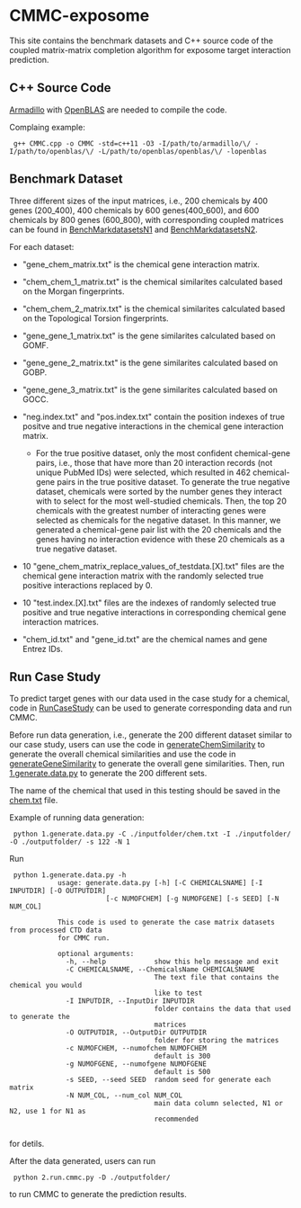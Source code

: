 # CMMC-exposome

This site contains the benchmark datasets and C++ source code of the coupled matrix-matrix completion algorithm for exposome target interaction prediction.

## C++ Source Code

[Armadillo](http://arma.sourceforge.net/) with [OpenBLAS](https://www.openblas.net/) are needed to compile the code.

Complaing example:

<pre><code> g++ CMMC.cpp -o CMMC -std=c++11 -O3 -I/path/to/armadillo/\<include\>/ -I/path/to/openblas/\<include\>/ -L/path/to/openblas/openblas/\<lib\>/ -lopenblas </code></pre>

## Benchmark Dataset

Three different sizes of the input matrices, i.e., 200 chemicals by 400 genes (200_400), 400 chemicals by 600 genes(400_600), and 600 chemicals by 800 genes (600_800), with corresponding coupled matrices can be found in [BenchMarkdatasetsN1](https://github.com/sartorlab/CMMC-on-Exposome-Prediction/tree/main/BenchMarkdatasetsN1) and [BenchMarkdatasetsN2](https://github.com/sartorlab/CMMC-on-Exposome-Prediction/tree/main/BenchMarkdatasetsN2).

For each dataset: 
- "gene_chem_matrix.txt" is the chemical gene interaction matrix. 

- "chem_chem_1_matrix.txt" is the chemical similarites calculated based on the Morgan fingerprints.
- "chem_chem_2_matrix.txt" is the chemical similarites calculated based on the Topological Torsion fingerprints.

- "gene_gene_1_matrix.txt" is the gene similarites calculated based on GOMF.
- "gene_gene_2_matrix.txt" is the gene similarites calculated based on GOBP.
- "gene_gene_3_matrix.txt" is the gene similarites calculated based on GOCC.

- "neg.index.txt" and "pos.index.txt" contain the position indexes of true positve and true negative interactions in the chemical gene interaction matrix. 

	- For the true positive dataset, only the most confident chemical-gene pairs, i.e., those that have more than 20 interaction records (not unique PubMed IDs) were selected, which resulted in 462 chemical-gene pairs in the true positive dataset. To generate the true negative dataset, chemicals were sorted by the number genes they interact with to select for the most well-studied chemicals. Then, the top 20 chemicals with the greatest number of interacting genes were selected as chemicals for the negative dataset. In this manner, we generated a chemical-gene pair list with the 20 chemicals and the genes having no interaction evidence with these 20 chemicals as a true negative dataset.  

 - 10 "gene_chem_matrix_replace_values_of_testdata.[X].txt" files are the chemical gene interaction matrix with the randomly selected true positive interactions replaced by 0. 
 - 10 "test.index.[X].txt" files are the indexes of randomly selected true positive and true negative interactions in corresponding chemical gene interaction matrices. 

 - "chem_id.txt" and "gene_id.txt" are the chemical names and gene Entrez IDs. 

## Run Case Study

To predict target genes with our data used in the case study for a chemical, code in [RunCaseStudy](https://github.com/sartorlab/CMMC-on-Exposome-Prediction/tree/main/RunCaseStudy) can be used to generate corresponding data and run CMMC.

Before run data generation, i.e., generate the 200 different dataset similar to our case study, users can use the code in [generateChemSimilarity](https://github.com/sartorlab/CMMC-on-Exposome-Prediction/tree/main/RunCaseStudy/generateChemSimilarity) to generate the overall chemical similarities and use the code in [generateGeneSimilarity](https://github.com/sartorlab/CMMC-on-Exposome-Prediction/tree/main/RunCaseStudy/generateGeneSimilarity) to generate the overall gene similarities. Then, run [1.generate.data.py](https://github.com/sartorlab/CMMC-on-Exposome-Prediction/blob/main/RunCaseStudy/1.generate.data.py) to generate the 200 different sets. 

The name of the chemical that used in this testing should be saved in the [chem.txt](https://github.com/sartorlab/CMMC-on-Exposome-Prediction/blob/main/RunCaseStudy/chem.txt) file. 

Example of running data generation:

<pre><code> python 1.generate.data.py -C ./inputfolder/chem.txt -I ./inputfolder/ -O ./outputfolder/ -s 122 -N 1 </code></pre>

Run 

<pre><code> python 1.generate.data.py -h 
            usage: generate.data.py [-h] [-C CHEMICALSNAME] [-I INPUTDIR] [-O OUTPUTDIR]
                        [-c NUMOFCHEM] [-g NUMOFGENE] [-s SEED] [-N NUM_COL]

            This code is used to generate the case matrix datasets from processed CTD data
            for CMMC run.

            optional arguments:
              -h, --help            show this help message and exit
              -C CHEMICALSNAME, --ChemicalsName CHEMICALSNAME
                                    The text file that contains the chemical you would
                                    like to test
              -I INPUTDIR, --InputDir INPUTDIR
                                    folder contains the data that used to generate the
                                    matrices
              -O OUTPUTDIR, --OutputDir OUTPUTDIR
                                    folder for storing the matrices
              -c NUMOFCHEM, --numofchem NUMOFCHEM
                                    default is 300
              -g NUMOFGENE, --numofgene NUMOFGENE
                                    default is 500
              -s SEED, --seed SEED  random seed for generate each matrix
              -N NUM_COL, --num_col NUM_COL
                                    main data column selected, N1 or N2, use 1 for N1 as
                                    recommended

</code></pre>

for detils.

After the data generated, users can run 

<pre><code> python 2.run.cmmc.py -D ./outputfolder/ </code></pre>

to run CMMC to generate the prediction results.
